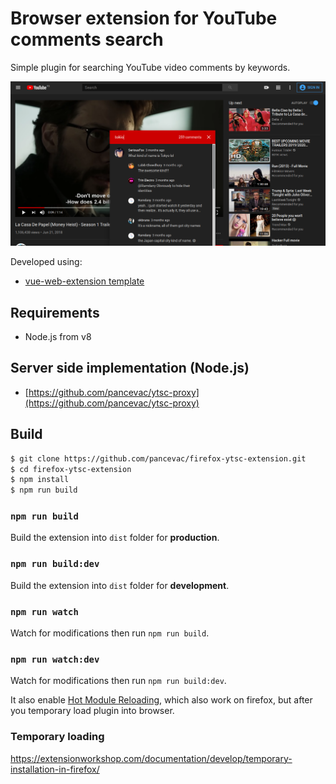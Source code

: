 # Browser extension for YouTube comments search 

Simple plugin for searching YouTube video comments by keywords.

![](docs/addon-screenshot.png)

Developed using:
- [vue-web-extension template](https://github.com/Kocal/vue-web-extension)

## Requirements
- Node.js from v8

## Server side implementation (Node.js)
- [https://github.com/pancevac/ytsc-proxy](https://github.com/pancevac/ytsc-proxy)

## Build

```bash
$ git clone https://github.com/pancevac/firefox-ytsc-extension.git
$ cd firefox-ytsc-extension
$ npm install
$ npm run build
```

### `npm run build`

Build the extension into `dist` folder for **production**.

### `npm run build:dev`

Build the extension into `dist` folder for **development**.

### `npm run watch`

Watch for modifications then run `npm run build`.

### `npm run watch:dev`

Watch for modifications then run `npm run build:dev`.

It also enable [Hot Module Reloading](https://webpack.js.org/concepts/hot-module-replacement), 
which also work on firefox, but after you temporary load plugin into browser.

### Temporary loading
https://extensionworkshop.com/documentation/develop/temporary-installation-in-firefox/




